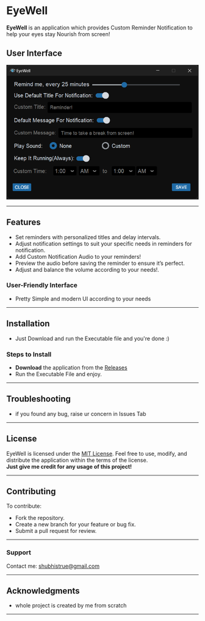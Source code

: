 # EyeWell

**EyeWell** is an application which provides Custom Reminder Notification to help your eyes stay Nourish from screen!



## User Interface
![App Screenshot](app.png)

---
## Features


- Set reminders with personalized titles and delay intervals.
- Adjust notification settings to suit your specific needs in reminders for notification.
- Add Custom Notification Audio to your reminders!
- Preview the audio before saving the reminder to ensure it’s perfect.
- Adjust and balance the volume according to your needs!.
### User-Friendly Interface
- Pretty Simple and modern UI according to your needs

---
## Installation
- Just Download and run the Executable file and you're done :)

### Steps to Install
- **Download** the application from the [Releases](https://github.com/nothig007/EyeWell/releases/tag/v0.1.0-Main)
- Run the Executable File and enjoy.

---


## Troubleshooting
- if you found any bug, raise ur concern in Issues Tab
---

## License
EyeWell is licensed under the [MIT License](LICENSE). Feel free to use, modify, and distribute the application within the terms of the license.  
**Just give me credit for any usage of this project!**

---
## Contributing
To contribute:
- Fork the repository.
- Create a new branch for your feature or bug fix.
- Submit a pull request for review.
---
### Support
Contact me:
[shubhistrue@gmail.com](mailto:shubhistrue@gmail.com)



---

## Acknowledgments
- whole project is created by me from scratch

---
